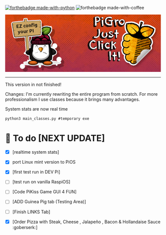 [![forthebadge made-with-python](http://ForTheBadge.com/images/badges/made-with-python.svg)](https://www.python.org/)
![forthebadge made-with-coffee](https://github.com/actionschnitzel/PiGro-Aid-/blob/gh-pages/powered-by-coffee.svg)


![GUI](https://github.com/actionschnitzel/tingsandstuff/blob/main/header%20X.png)
****
This version in not finished!

Changes:
I'm currently rewriting the entire program from scratch.
For more professionalism I use classes because it brings many advantages.

System stats are now real time

```
python3 main_classes.py #temporary exe
```

#  :rocket: To do [NEXT UPDATE]
- [x] [realtime system stats] 
- [x] port Linux mint version to PiOS
- [x] [first test run in DEV Pi]
- [ ] [test run on vanilla RaspiOS]
- [ ] [Code PiKiss Game GUI 4 FUN]
- [ ] [ADD Guinea Pig tab (Testing Area)]
- [ ] [Finish LINKS Tab]


- [x] [Order Pizza with Steak, Cheese , Jalapeño , Bacon & Hollandaise Sauce :goberserk:]
